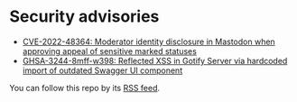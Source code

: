 # Security advisories

- [CVE-2022-48364: Moderator identity disclosure in Mastodon when approving appeal of sensitive marked statuses](CVE-2022-48364/README.md)
- [GHSA-3244-8mff-w398: Reflected XSS in Gotify Server via hardcoded import of outdated Swagger UI component](GHSA-3244-8mff-w398/README.md)

You can follow this repo by its [RSS feed](https://github.com/40826d/advisories/commits.atom).
